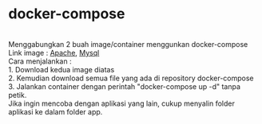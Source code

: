# docker-compose<br/>
<br/>
Menggabungkan 2 buah image/container menggunkan docker-compose<br/>
Link image : <a href="https://hub.docker.com/r/prayoga03/apache-tcc/">Apache</a>,
             <a href="https://hub.docker.com/r/prayoga03/mysql-tcc/">Mysql</a><br/>
Cara menjalankan :<br/>
1. Download kedua image diatas<br/>
2. Kemudian download semua file yang ada di repository docker-compose<br/>
3. Jalankan container dengan perintah "docker-compose up -d" tanpa petik.<br/>
Jika ingin mencoba dengan aplikasi yang lain, cukup menyalin folder aplikasi ke dalam folder app.
